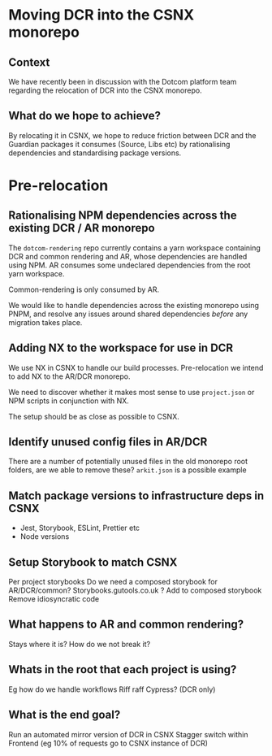 # Moving DCR into the CSNX monorepo

## Context

We have recently been in discussion with the Dotcom platform team regarding the relocation of DCR into the CSNX monorepo.

## What do we hope to achieve?

By relocating it in CSNX, we hope to reduce friction between DCR and the Guardian packages it consumes (Source, Libs etc) by rationalising dependencies and standardising package versions.

# Pre-relocation

## Rationalising NPM dependencies across the existing DCR / AR monorepo

The `dotcom-rendering` repo currently contains a yarn workspace containing DCR and common rendering and AR, whose dependencies are handled using NPM. AR consumes some undeclared dependencies from the root yarn workspace.

Common-rendering is only consumed by AR.

We would like to handle dependencies across the existing monorepo using PNPM, and resolve any issues around shared dependencies _before_ any migration takes place.

## Adding NX to the workspace for use in DCR

We use NX in CSNX to handle our build processes. Pre-relocation we intend to add NX to the AR/DCR monorepo.

We need to discover whether it makes most sense to use `project.json` or NPM scripts in conjunction with NX.

The setup should be as close as possible to CSNX.

## Identify unused config files in AR/DCR

There are a number of potentially unused files in the old monorepo root folders, are we able to remove these? `arkit.json` is a possible example

## Match package versions to infrastructure deps in CSNX

- Jest, Storybook, ESLint, Prettier etc
- Node versions

## Setup Storybook to match CSNX

Per project storybooks
Do we need a composed storybook for AR/DCR/common?
Storybooks.gutools.co.uk ?
Add to composed storybook
Remove idiosyncratic code

## What happens to AR and common rendering?

Stays where it is?
How do we not break it?

## Whats in the root that each project is using?

Eg how do we handle workflows
Riff raff
Cypress? (DCR only)

## What is the end goal?

Run an automated mirror version of DCR in CSNX
Stagger switch within Frontend (eg 10% of requests go to CSNX instance of DCR)
